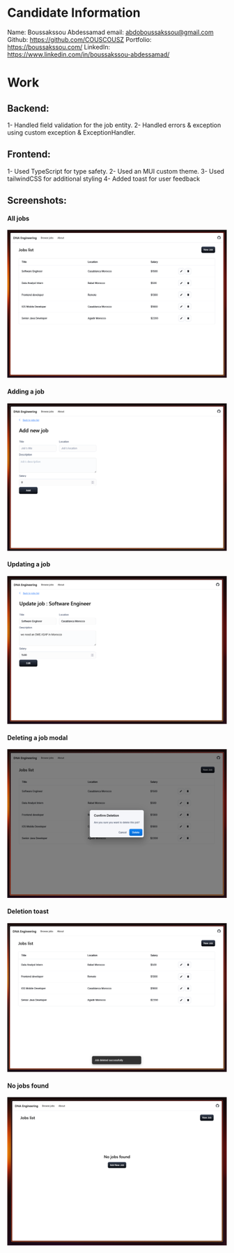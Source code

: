 # Candidate Information

Name: Boussakssou Abdessamad
email: <abdoboussakssou@gmail.com>
Github: <https://github.com/COUSCOUSZ>
Portfolio: <https://boussakssou.com/>
LinkedIn: <https://www.linkedin.com/in/boussakssou-abdessamad/>

# Work
## Backend:
1- Handled field validation for the job entity.
2- Handled errors & exception using custom exception & ExceptionHandler.

## Frontend:
1- Used TypeScript for type safety.
2- Used an MUI custom theme.
3- Used tailwindCSS for additional styling
4- Added toast for user feedback

## Screenshots:
#### All jobs
![Jobs page](src/assets/jobs.png)
#### Adding a job
![Add job page](src/assets/add-job.png)
#### Updating a job
![Add job page](src/assets/edit-job.png)
#### Deleting a job modal
![Add job page](src/assets/delete-job.png)
#### Deletion toast
![Add job page](src/assets/job-toast.png)
#### No jobs found
![Add job page](src/assets/no-jobs.png)